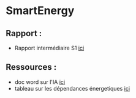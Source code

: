# SmartEnergy

## Rapport :
- Rapport intermédiaire S1 [ici](https://etesiea-my.sharepoint.com/:w:/g/personal/louazel_et_esiea_fr/EUN8jOGTI4hNhI6Fkin5of4B_zwlR1DtPv4TTg-eGPIJOA?e=tKN4dm)

## Ressources :
- doc word sur l'IA [ici](https://etesiea-my.sharepoint.com/:w:/g/personal/vezin_et_esiea_fr/EbWUGycUEj1Et3aGh5ue5isBuDPYNfDYwCmDBYTt2ZhJBw?e=xnt0tK)
- tableau sur les dépendances énergetiques [ici](https://etesiea-my.sharepoint.com/:w:/g/personal/vissault_et_esiea_fr/EXjjcoP5ncZPishs5w1pZg4BIwJ2VJqt08CZeIH7YCXSFg?e=I2eeTk)
